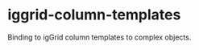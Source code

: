 iggrid-column-templates
=======================

Binding to igGrid column templates to complex objects.
